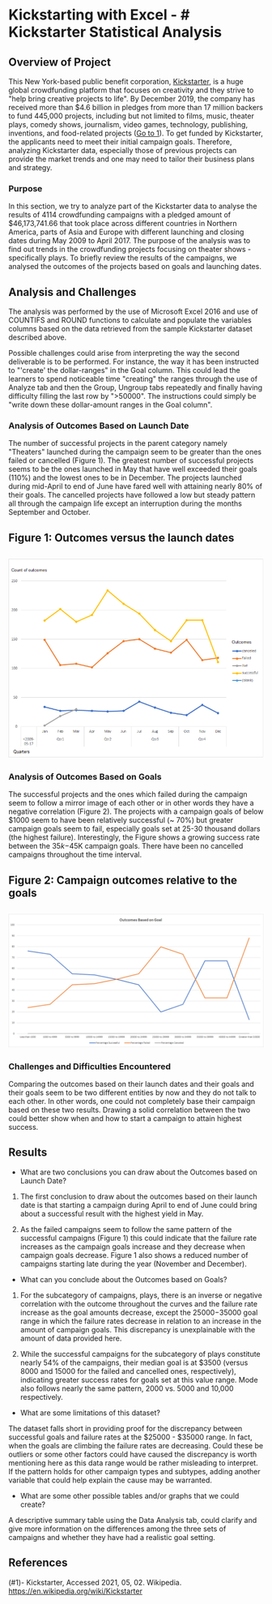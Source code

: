 # Kickstarting with Excel - # Kickstarter Statistical Analysis 

## Overview of Project

This New York-based public benefit corporation, [Kickstarter](https://www.kickstarter.com/), is a huge global crowdfunding platform that focuses on creativity and they strive to "help bring creative projects to life". By December 2019, the company has received more than $4.6 billion in pledges from more than 17 million backers to fund 445,000 projects, including but not limited to films, music, theater plays, comedy shows, journalism, video games, technology, publishing, inventions, and food-related projects ([Go to 1](#1)). To get funded by Kickstarter, the applicants need to meet their initial campaign goals. Therefore, analyzing Kickstarter data, especially those of previous projects can provide the market trends and one may need to tailor their business plans and strategy.

### Purpose

In this section, we try to analyze part of the Kickstarter data to analyse the results of 4114 crowdfunding campaigns with a pledged amount of $46,173,741.66 that took place across different countries in Northern America, parts of Asia and Europe with different launching and closing dates during May 2009 to April 2017. The purpose of the analysis was to find out trends in the crowdfunding projects focusing on theater shows - specifically plays. To briefly review the results of the campaigns, we analysed the outcomes of the projects based on goals and launching dates.


## Analysis and Challenges

The analysis was performed by the use of Microsoft Excel 2016 and use of COUNTIFS and ROUND functions to calculate and populate the variables columns based on the data retrieved from the sample Kickstarter dataset described above. 

Possible challenges could arise from interpreting the way the second deliverable is to be performed. For instance, the way it has been instructed to "'create' the dollar-ranges" in the Goal column. This could lead the learners to spend noticeable time "creating" the ranges through the use of Analyze tab and then the Group, Ungroup tabs repeatedly and finally having difficulty filling the last row by ">50000".  The instructions could simply be "write down these dollar-amount ranges in the Goal column". 



### Analysis of Outcomes Based on Launch Date

The number of successful projects in the parent category namely "Theaters" launched during the campaign seem to be greater than the ones failed or cancelled (Figure 1). The greatest number of successful projects seems to be the ones launched in May that have well exceeded their goals (110%) and the lowest ones to be in December. The projects launched during mid-April to end of June have fared well with attaining nearly 80% of their goals. The cancelled projects have followed a low but steady pattern all through the campaign life except an interruption during the months September and October.

**Figure 1: Outcomes versus the launch dates**
-----
![Outcomes-Based-on-LaunchDate.png](https://github.com/BHashemi2021/kickstarter-analysis-/blob/main/Outcomes-Based-on-LaunchDate.png)
-----

### Analysis of Outcomes Based on Goals

The successful projects and the ones which failed during the campaign seem to follow a mirror image of each other or in other words they have a negative correlation (Figure 2). The projects with a campaign goals of below $1000 seem to have been relatively successful (~ 70%) but greater campaign goals seem to fail, especially goals set at 25-30 thousand dollars (the highest failure). Interestingly, the Figure shows a growing success rate between the $35k-$45K campaign goals. There have been no cancelled campaigns throughout the time interval. 

**Figure 2: Campaign outcomes relative to the goals**
-----
![Outcomes_vs_Goals.png](https://github.com/BHashemi2021/kickstarter-analysis-/blob/main/Outcomes_vs_Goals.png) 
-----

### Challenges and Difficulties Encountered

Comparing the outcomes based on their launch dates and their goals and their goals seem to be two different entities by now and they do not talk to each other. In other words, one could not completely base their campaign based on these two results. Drawing a solid correlation between the two could better show when and how to start a campaign to attain highest success. 


## Results

- What are two conclusions you can draw about the Outcomes based on Launch Date?

1. The first conclusion to draw about the outcomes based on their launch date is that starting a campaign during April to end of June could bring about a successful result with the highest yield in May.

2. As the failed campaigns seem to follow the same pattern of the successful campaigns (Figure 1) this could indicate that the failure rate increases as the campaign goals increase and they decrease when campaign goals decrease. Figure 1 also shows a reduced number of campaigns starting late during the year (November and December).


- What can you conclude about the Outcomes based on Goals?

1. For the subcategory of campaigns, plays, there is an inverse or negative correlation with the outcome throughout the curves and the failure rate increase as the goal amounts decrease, except the $25000-$35000 goal range in which the failure rates decrease in relation to an increase in the amount of campaign goals. This discrepancy is unexplainable with the amount of data provided here. 

2. While the successful campaigns for the subcategory of plays constitute nearly 54% of the campaigns, their median goal is at $3500 (versus 8000 and 15000 for the failed and cancelled ones, respectively), indicating greater success rates for goals set at this value range. Mode also follows nearly the same pattern, 2000 vs. 5000 and 10,000 respectively.
 

- What are some limitations of this dataset?

The dataset falls short in providing proof for the discrepancy between successful goals and failure rates at the $25000 - $35000 range. In fact, when the goals are climbing the failure rates are decreasing. Could these be outliers or some other factors could have caused the discrepancy is worth mentioning here as this data range would be rather misleading to interpret. If the pattern holds for other campaign types and subtypes, adding another variable that could help explain the cause may be warranted.


- What are some other possible tables and/or graphs that we could create?

A descriptive summary table using the Data Analysis tab, could clarify and give more information on the differences among the three sets of campaigns and whether they have had a realistic goal setting.


## References

(#1)-	Kickstarter, Accessed 2021, 05, 02. Wikipedia. https://en.wikipedia.org/wiki/Kickstarter 

